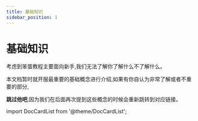 ```yaml
---
title: 基础知识
sidebar_position: 1
---
```


# 基础知识

考虑到笨蛋教程主要面向新手,我们无法了解你了解什么不了解什么。

本文档暂时就开服最重要的基础概念进行介绍,如果有你自认为非常了解或者不重要的部分,

**跳过他吧**,因为我们在后面再次提到这些概念的时候会重新跳转到对应链接。

import DocCardList from '@theme/DocCardList';

<DocCardList />
